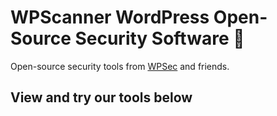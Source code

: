 # WPScanner WordPress Open-Source Security Software 💯

Open-source security tools from [WPSec](https://wpsec.com) and friends.

## View and try our tools below
